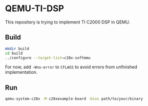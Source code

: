 # QEMU-TI-DSP

This repository is trying to implement TI C2000 DSP in QEMU.

## Build

```bash
mkdir build
cd build
../configure --target-list=c28x-softmmu
```

For now, add `-Wno-error` to `CFLAGS` to avoid errors from unfinished implementation.

## Run

```bash
qemu-system-c28x -M c28xexample-board -bios path/to/your/binary
```
